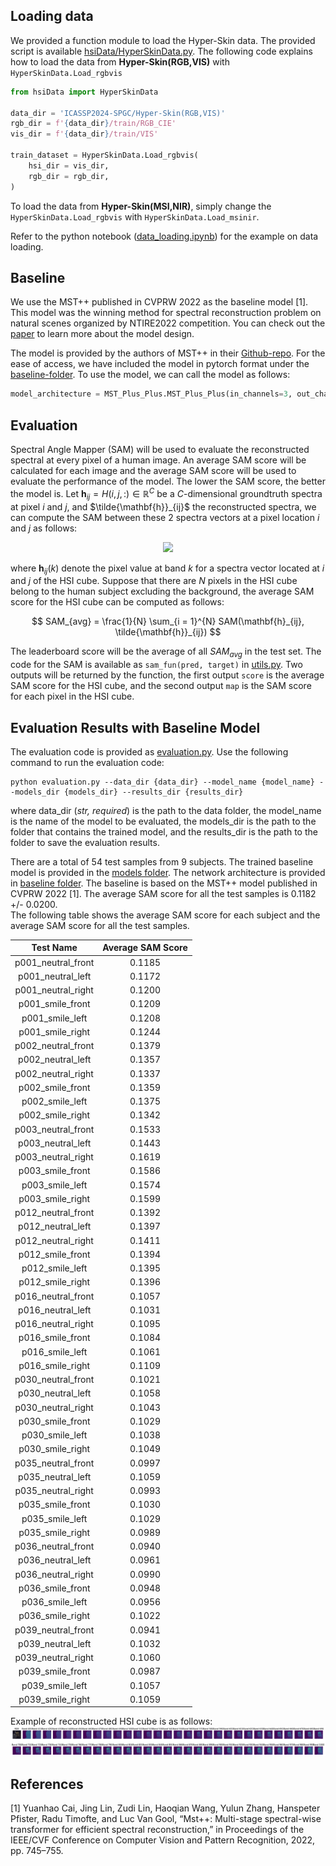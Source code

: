 ## Loading data
We provided a function module to load the Hyper-Skin data. The provided script is available [hsiData/HyperSkinData.py](hsiData/HyperSkinData.py).
The following code explains how to load the data from **Hyper-Skin(RGB,VIS)** with `HyperSkinData.Load_rgbvis`

```python
from hsiData import HyperSkinData

data_dir = 'ICASSP2024-SPGC/Hyper-Skin(RGB,VIS)'
rgb_dir = f'{data_dir}/train/RGB_CIE'
vis_dir = f'{data_dir}/train/VIS'

train_dataset = HyperSkinData.Load_rgbvis(
    hsi_dir = vis_dir,
    rgb_dir = rgb_dir, 
)

```

To load the data from **Hyper-Skin(MSI,NIR)**, simply change the  `HyperSkinData.Load_rgbvis` with `HyperSkinData.Load_msinir`.

Refer to the python notebook ([data_loading.ipynb](data_loading.ipynb)) for the example on data loading.

## Baseline
We use the MST++ published in CVPRW 2022 as the baseline model [1]. This model was the winning method for spectral reconstruction problem on natural scenes organized by NTIRE2022 competition. You can check out the [paper](https://arxiv.org/abs/2204.07908) to learn more about the model design.

The model is provided by the authors of MST++ in their [Github-repo](https://github.com/caiyuanhao1998/MST-plus-plus). For the ease of access, we have included the model in pytorch format under the [baseline-folder](baseline/MST_Plus_Plus.py). 
To use the model, we can call the model as follows:

```python
model_architecture = MST_Plus_Plus.MST_Plus_Plus(in_channels=3, out_channels=31, n_feat=31, stage=3)
```

## Evaluation
Spectral Angle Mapper (SAM) will be used to evaluate the reconstructed spectral at every pixel of a human image. An average SAM score will be calculated for each image and the average SAM score will be used to evaluate the performance of the model. The lower the SAM score, the better the model is. 
Let $`\mathbf{h}_{ij} = H(i, j, :) \in \mathbb{R}^C`$ be a $C$-dimensional groundtruth spectra at pixel $i$ and $j$, and $`\tilde{\mathbf{h}}_{ij}`$ the reconstructed spectra, we can compute the SAM between these 2 spectra vectors at a pixel location $i$ and $j$ as follows:

<!-- ```math
    SAM(\mathbf{h}_c, \tilde{\mathbf{h}}_{c}) = \cos^{-1} \left(  \frac{ \sum_{k = 1}^{C} \mathbf{h}_c(k) \tilde{\mathbf{h}}_{c}(k) }{ \sqrt{ \sum_{k = 1}^{C} \mathbf{h}_c(k)^2} \sqrt{\sum_{k = 1}^{C} \tilde{\mathbf{h}}_{c}(k)} } \right) ,
``` -->
<!-- ![img](figure/sam.PNG) -->
<p align="center">
  <img src="figure/sam.PNG" />
</p>



where $`\mathbf{h}_{ij}(k)`$ denote the pixel value at band $k$ for a spectra vector located at $i$ and $j$ of the HSI cube.
Suppose that there are $N$ pixels in the HSI cube belong to the human subject excluding the background, the average SAM score for the HSI cube can be computed as follows:


```math
    SAM_{avg} = \frac{1}{N} \sum_{i = 1}^{N} SAM(\mathbf{h}_{ij}, \tilde{\mathbf{h}}_{ij}) 
```

The leaderboard score will be the average of all $`SAM_{avg}`$  in the test set. The code for the SAM is available as `sam_fun(pred, target)` in [utils.py](utils.py). Two outputs will be returned by the function, the first output `score` is the average SAM score for the HSI cube, and the second output `map` is the SAM score for each pixel in the HSI cube.

## Evaluation Results with Baseline Model
The evaluation code is provided as [evaluation.py](evaluation.py).
Use the following command to run the evaluation code:
```
python evaluation.py --data_dir {data_dir} --model_name {model_name} --models_dir {models_dir} --results_dir {results_dir} 
```
where data_dir (*str, required*) is the path to the data folder, the model_name is the name of the model to be evaluated, the models_dir is the path to the folder that contains the trained model, and the results_dir is the path to the folder to save the evaluation results.

There are a total of 54 test samples from 9 subjects. 
The trained baseline model is provided in the [models folder](models/mstpp.pt). The network architecture is provided in [baseline folder](baseline/MST_Plus_Plus.py). The baseline is based on the MST++ model published in CVPRW 2022 [1]. 
The average SAM score for all the test samples is 0.1182 +/- 0.0200.   
The following table shows the average SAM score for each subject and the average SAM score for all the test samples. 

| Test Name | Average SAM Score |
| :---: | :---: |
| p001_neutral_front  | 0.1185    |
| p001_neutral_left   | 0.1172    |
| p001_neutral_right  | 0.1200    |
| p001_smile_front    | 0.1209    |
| p001_smile_left     | 0.1208    |
| p001_smile_right    | 0.1244    |
| p002_neutral_front  | 0.1379    |
| p002_neutral_left   | 0.1357    |
| p002_neutral_right  | 0.1337    |
| p002_smile_front    | 0.1359    |
| p002_smile_left     | 0.1375    |
| p002_smile_right    | 0.1342    |
| p003_neutral_front  | 0.1533    |
| p003_neutral_left   | 0.1443    |
| p003_neutral_right  | 0.1619    |
| p003_smile_front    | 0.1586    |
| p003_smile_left     | 0.1574    |
| p003_smile_right    | 0.1599    |
| p012_neutral_front  | 0.1392    |
| p012_neutral_left   | 0.1397    |
| p012_neutral_right  | 0.1411    |
| p012_smile_front    | 0.1394    |
| p012_smile_left     | 0.1395    |
| p012_smile_right    | 0.1396    |
| p016_neutral_front  | 0.1057    |
| p016_neutral_left   | 0.1031    |
| p016_neutral_right  | 0.1095    |
| p016_smile_front    | 0.1084    |
| p016_smile_left     | 0.1061    |
| p016_smile_right    | 0.1109    |
| p030_neutral_front  | 0.1021    |
| p030_neutral_left   | 0.1058    |
| p030_neutral_right  | 0.1043    |
| p030_smile_front    | 0.1029    |
| p030_smile_left     | 0.1038    |
| p030_smile_right    | 0.1049    |
| p035_neutral_front  | 0.0997    |
| p035_neutral_left   | 0.1059    |
| p035_neutral_right  | 0.0993    |
| p035_smile_front    | 0.1030    |
| p035_smile_left     | 0.1029    |
| p035_smile_right    | 0.0989    |
| p036_neutral_front  | 0.0940    |
| p036_neutral_left   | 0.0961    |
| p036_neutral_right  | 0.0990    |
| p036_smile_front    | 0.0948    |
| p036_smile_left     | 0.0956    |
| p036_smile_right    | 0.1022    |
| p039_neutral_front  | 0.0941    |
| p039_neutral_left   | 0.1032    |
| p039_neutral_right  | 0.1060    |
| p039_smile_front    | 0.0987    |
| p039_smile_left     | 0.1057    |
| p039_smile_right    | 0.1059    |

Example of reconstructed HSI cube is as follows:
![img](figure/test_output_400-1000.png)


## References

[1] Yuanhao Cai, Jing Lin, Zudi Lin, Haoqian Wang, Yulun Zhang, Hanspeter Pfister, Radu Timofte, and Luc Van Gool, “Mst++: Multi-stage spectral-wise transformer for efficient spectral reconstruction,” in Proceedings of the IEEE/CVF Conference on Computer Vision and Pattern Recognition, 2022, pp. 745–755.
